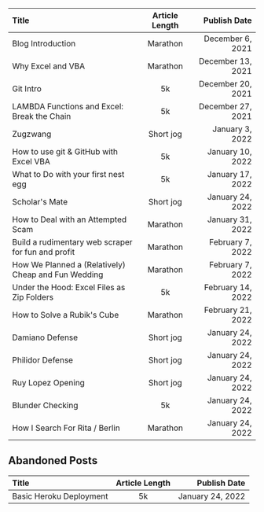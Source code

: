 <!-- Short jog, 5k, Marathon  -->

| Title                                               | Article Length |      Publish Date |
| :-------------------------------------------------- | :------------: | ----------------: |
| Blog Introduction                                   |    Marathon    |  December 6, 2021 |
| Why Excel and VBA                                   |    Marathon    | December 13, 2021 |
| Git Intro                                           |       5k       | December 20, 2021 |
| LAMBDA Functions and Excel: Break the Chain         |       5k       | December 27, 2021 |
| Zugzwang                                            |   Short jog    |   January 3, 2022 |
| How to use git & GitHub with Excel VBA              |       5k       |  January 10, 2022 |
| What to Do with your first nest egg                 |       5k       |  January 17, 2022 |
| Scholar's Mate                                      |   Short jog    |  January 24, 2022 |
| How to Deal with an Attempted Scam                  |    Marathon    |  January 31, 2022 |
| Build a rudimentary web scraper for fun and profit  |    Marathon    |  February 7, 2022 |
| How We Planned a (Relatively) Cheap and Fun Wedding |    Marathon    |  February 7, 2022 |
| Under the Hood: Excel Files as Zip Folders          |       5k       | February 14, 2022 |
| How to Solve a Rubik's Cube                         |    Marathon    | February 21, 2022 |
| Damiano Defense                                     |   Short jog    |  January 24, 2022 |
| Philidor Defense                                    |   Short jog    |  January 24, 2022 |
| Ruy Lopez Opening                                   |   Short jog    |  January 24, 2022 |
| Blunder Checking                                    |       5k       |  January 24, 2022 |
| How I Search For Rita / Berlin                      |    Marathon    |  January 24, 2022 |

## Abandoned Posts

| Title                   | Article Length |     Publish Date |
| :---------------------- | :------------: | ---------------: |
| Basic Heroku Deployment |       5k       | January 24, 2022 |
